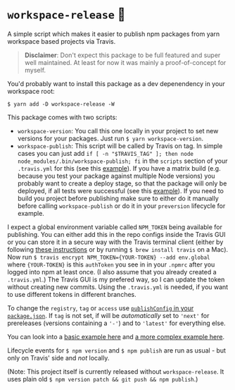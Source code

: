 # `workspace-release` 🚚

A simple script which makes it easier to publish npm packages from yarn workspace based projects via Travis.

> **Disclaimer**: Don't expect this package to be full featured and super well maintained. At least for now it was mainly a proof-of-concept for myself.

You'd probably want to install this package as a dev depenendency in your workspace root:

```
$ yarn add -D workspace-release -W
```

This package comes with two scripts:
- `workspace-version`: You call this one locally in your project to set new versions for your packages. Just run `$ yarn workspace-version`.
- `workspace-publish`: This script will be called by Travis on tag. In simple cases you can just add `if [ -n "$TRAVIS_TAG" ]; then node node_modules/.bin/workspace-publish; fi` in the `scripts` section of your `.travis.yml` for this (see this [example](https://github.com/donaldpipowitch/workspace-release-demo/blob/6edcad43da8b98de4056f7c47ef674e1c0e78651/.travis.yml#L15)). If you have a matrix build (e.g. because you test your package against multiple Node versions) you probably want to create a deploy stage, so that the package will only be deployed, if all tests were successful (see this [example](https://github.com/donaldpipowitch/pipo-scripts/blob/dfd6bb19712425ba4b80812d35c5fe57e3579b4f/.travis.yml#L15)). If you need to build you project before publishing make sure to either do it manually before calling `workspace-publish` or do it in your `preversion` lifecycle for example.

I expect a global environment variable called `NPM_TOKEN` being available for publishing. You can either add this in the repo configs inside the Travis GUI or you can store it in a secure way with the Travis terminal client (either by following [these instructions](https://github.com/travis-ci/travis.rb#installation) or by running `$ brew install travis` on a Mac). Now run `$ travis encrypt NPM_TOKEN={YOUR-TOKEN} --add env.global` where `{YOUR-TOKEN}` is this `authToken` you see in in your `.npmrc` after you logged into npm at least once. (I also assume that you already created a `.travis.yml`.) The Travis GUI is my prefered way, so I can update the token without creating new commits. Using the `.travis.yml` is needed, if you want to use different tokens in different branches.

To change the `registry`, `tag` or `access` use [`publishConfig` in your `package.json`](https://docs.npmjs.com/files/package.json#publishconfig). If `tag` is not set, if will be _automatically_ set to `'next'` for prereleases (versions containing a `'-'`) and to `'latest'` for everything else.

You can look into a [basic example here](https://github.com/donaldpipowitch/workspace-release-demo) and [a more complex example here](https://github.com/donaldpipowitch/pipo-scripts).

Lifecycle events for `$ npm version` and `$ npm publish` are run as usual - but only on Travis' side and _not_ locally.

(Note: This project itself is currently released without `workspace-release`. It uses plain old `$ npm version patch && git push && npm publish`.)
